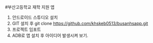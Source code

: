 #부산고등학교 재학 지원 앱

1. 안드로이드 스튜디오 설치
2. GIT 설치 후 git clone https://github.com/khskeb0513/busanhsapp.git
3. 프로젝트 임포트
4. ADB로 앱 설치 후 아이디어 발생시켜 보기.
